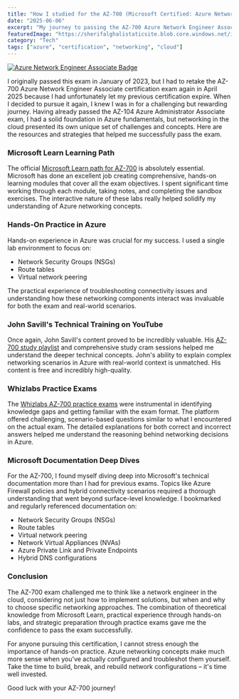 ```yaml
---
title: "How I studied for the AZ-700 (Microsoft Certified: Azure Network Engineer Associate) exam"
date: "2025-06-06"
excerpt: "My journey to passing the AZ-700 Azure Network Engineer Associate certification exam, including the key resources and strategies that helped me succeed."
featuredImage: "https://sherifalghalistaticsite.blob.core.windows.net/images/azure-network-engineer-associate-600x600.png"
category: "Tech"
tags: ["azure", "certification", "networking", "cloud"]
---
```


[![Azure Network Engineer Associate Badge](https://sherifalghalistaticsite.blob.core.windows.net/images/azure-network-engineer-associate-600x600.png)](https://sherifalghalistaticsite.blob.core.windows.net/images/azure-network-engineer-associate-600x600.png)

I originally passed this exam in January of 2023, but I had to retake the AZ-700 Azure Network Engineer Associate certification exam again in April 2025 because I had unfortunately let my previous certification expire. When I decided to pursue it again, I knew I was in for a challenging but rewarding journey. Having already passed the AZ-104 Azure Administrator Associate exam, I had a solid foundation in Azure fundamentals, but networking in the cloud presented its own unique set of challenges and concepts. Here are the resources and strategies that helped me successfully pass the exam.

### Microsoft Learn Learning Path

The official [Microsoft Learn path for AZ-700](https://learn.microsoft.com/en-us/certifications/exams/az-700) is absolutely essential. Microsoft has done an excellent job creating comprehensive, hands-on learning modules that cover all the exam objectives. I spent significant time working through each module, taking notes, and completing the sandbox exercises. The interactive nature of these labs really helped solidify my understanding of Azure networking concepts.

### Hands-On Practice in Azure

Hands-on experience in Azure was crucial for my success. I used a single lab environment to focus on:
- Network Security Groups (NSGs)
- Route tables
- Virtual network peering

The practical experience of troubleshooting connectivity issues and understanding how these networking components interact was invaluable for both the exam and real-world scenarios.

### John Savill's Technical Training on YouTube

Once again, John Savill's content proved to be incredibly valuable. His [AZ-700 study playlist](https://www.youtube.com/playlist?list=PLlVtbbG169nGeFODKRZhjqdSxFpSPXVOa) and comprehensive study cram sessions helped me understand the deeper technical concepts. John's ability to explain complex networking scenarios in Azure with real-world context is unmatched. His content is free and incredibly high-quality.

### Whizlabs Practice Exams

The [Whizlabs AZ-700 practice exams](https://www.whizlabs.com/microsoft-azure-exam-az-700/) were instrumental in identifying knowledge gaps and getting familiar with the exam format. The platform offered challenging, scenario-based questions similar to what I encountered on the actual exam. The detailed explanations for both correct and incorrect answers helped me understand the reasoning behind networking decisions in Azure.

### Microsoft Documentation Deep Dives

For the AZ-700, I found myself diving deep into Microsoft's technical documentation more than I had for previous exams. Topics like Azure Firewall policies and hybrid connectivity scenarios required a thorough understanding that went beyond surface-level knowledge. I bookmarked and regularly referenced documentation on:
- Network Security Groups (NSGs)
- Route tables
- Virtual network peering
- Network Virtual Appliances (NVAs)
- Azure Private Link and Private Endpoints
- Hybrid DNS configurations

### Conclusion

The AZ-700 exam challenged me to think like a network engineer in the cloud, considering not just how to implement solutions, but when and why to choose specific networking approaches. The combination of theoretical knowledge from Microsoft Learn, practical experience through hands-on labs, and strategic preparation through practice exams gave me the confidence to pass the exam successfully.

For anyone pursuing this certification, I cannot stress enough the importance of hands-on practice. Azure networking concepts make much more sense when you've actually configured and troubleshot them yourself. Take the time to build, break, and rebuild network configurations – it's time well invested.

Good luck with your AZ-700 journey!